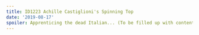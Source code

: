 ```yaml
---
title: ID1223 Achille Castiglioni's Spinning Top
date: '2019-08-17'
spoiler: Apprenticing the dead Italian... (To be filled up with content)
---
```

